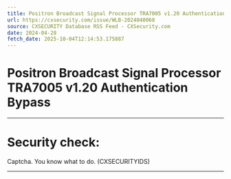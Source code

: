 ```yaml
---
title: Positron Broadcast Signal Processor TRA7005 v1.20 Authentication Bypass
url: https://cxsecurity.com/issue/WLB-2024040068
source: CXSECURITY Database RSS Feed - CXSecurity.com
date: 2024-04-28
fetch_date: 2025-10-04T12:14:53.175887
---
```


# Positron Broadcast Signal Processor TRA7005 v1.20 Authentication Bypass

---

# Security check:

Captcha. You know what to do. (CXSECURITYIDS)

---
